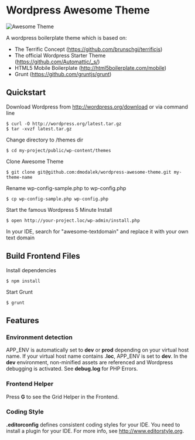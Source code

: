 Wordpress Awesome Theme
=======================

![Awesome Theme](https://raw.github.com/dmodalek/wordpress-awesome-theme/master/screenshot.png)

A wordpress boilerplate theme which is based on:

- The Terrific Concept (https://github.com/brunschgi/terrificjs)
- The official Wordpress Starter Theme (https://github.com/Automattic/_s/)
- HTML5 Mobile Boilerplate (http://html5boilerplate.com/mobile)
- Grunt (https://github.com/gruntjs/grunt)


Quickstart
------

Download Wordpress from http://wordpress.org/download or via command line
```
$ curl -O http://wordpress.org/latest.tar.gz
$ tar -xvzf latest.tar.gz
```
Change directory to /themes dir
```
$ cd my-project/public/wp-content/themes
```
Clone Awesome Theme
```
$ git clone git@github.com:dmodalek/wordpress-awesome-theme.git my-theme-name
```
Rename wp-config-sample.php to wp-config.php
```
$ cp wp-config-sample.php wp-config.php
```
Start the famous Wordpress 5 Minute Install
```
$ open http://your-project.loc/wp-admin/install.php
```
In your IDE, search for "awesome-textdomain" and replace it with your own text domain

Build Frontend Files
------

Install dependencies
```
$ npm install
```
Start Grunt
```
$ grunt
```

Features
------

### Environment detection
APP_ENV is automatically set to __dev__ or __prod__ depending on your virtual host name. If your virtual host name contains __.loc__, APP_ENV is set to __dev__.
In the __dev__ environment, non-minified assets are referenced and Wordpress debugging is activated. See __debug.log__ for PHP Errors.

### Frontend Helper
Press __G__ to see the Grid Helper in the Frontend.

### Coding Style
__.editorconfig__ defines consistent coding styles for your IDE. You need to install a plugin for your IDE. For more info, see http://www.editorstyle.org.